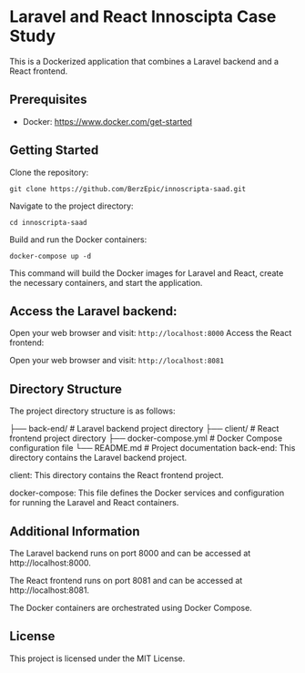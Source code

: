 # Laravel and React Innoscipta Case Study

This is a Dockerized application that combines a Laravel backend and a React frontend.

## Prerequisites

- Docker: https://www.docker.com/get-started

## Getting Started

Clone the repository:

   ```
   git clone https://github.com/BerzEpic/innoscripta-saad.git
   ```
Navigate to the project directory:

```
cd innoscripta-saad
```
Build and run the Docker containers:
```
docker-compose up -d
```
This command will build the Docker images for Laravel and React, create the necessary containers, and start the application.

## Access the Laravel backend:

Open your web browser and visit: `http://localhost:8000`
Access the React frontend:

Open your web browser and visit: `http://localhost:8081`
## Directory Structure
The project directory structure is as follows:

├── back-end/    				  # Laravel backend project directory
├── client/      				  # React frontend project directory
├── docker-compose.yml            # Docker Compose configuration file
└── README.md                     # Project documentation
back-end: This directory contains the Laravel backend project. 

client: This directory contains the React frontend project.

docker-compose: This file defines the Docker services and configuration for running the Laravel and React containers.

## Additional Information
The Laravel backend runs on port 8000 and can be accessed at http://localhost:8000.

The React frontend runs on port 8081 and can be accessed at http://localhost:8081.

The Docker containers are orchestrated using Docker Compose.

## License
This project is licensed under the MIT License.
